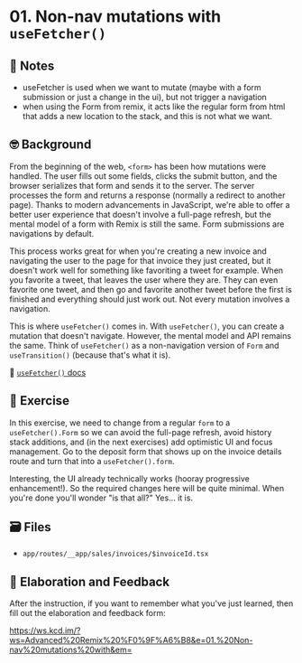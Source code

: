 # 01. Non-nav mutations with `useFetcher()`

## 📝 Notes

- useFetcher is used when we want to mutate (maybe with a form submission or just a change in the ui), but not trigger a navigation
- when using the Form from remix, it acts like the regular form from html that adds a new location to the stack, and this is not what we want. 

## 🤓 Background

From the beginning of the web, `<form>` has been how mutations were handled. The
user fills out some fields, clicks the submit button, and the browser serializes
that form and sends it to the server. The server processes the form and returns
a response (normally a redirect to another page). Thanks to modern advancements
in JavaScript, we're able to offer a better user experience that doesn't involve
a full-page refresh, but the mental model of a form with Remix is still the
same. Form submissions are navigations by default.

This process works great for when you're creating a new invoice and navigating
the user to the page for that invoice they just created, but it doesn't work
well for something like favoriting a tweet for example. When you favorite a
tweet, that leaves the user where they are. They can even favorite one tweet,
and then go and favorite another tweet before the first is finished and
everything should just work out. Not every mutation involves a navigation.

This is where `useFetcher()` comes in. With `useFetcher()`, you can create a
mutation that doesn't navigate. However, the mental model and API remains the
same. Think of `useFetcher()` as a non-navigation version of `Form` and
`useTransition()` (because that's what it is).

📜 [`useFetcher()` docs](https://remix.run/docs/en/1.15.0/hooks/use-fetcher)

## 💪 Exercise

In this exercise, we need to change from a regular `form` to a
`useFetcher().Form` so we can avoid the full-page refresh, avoid history stack
additions, and (in the next exercises) add optimistic UI and focus management.
Go to the deposit form that shows up on the invoice details route and turn that
into a `useFetcher().form`.

Interesting, the UI already technically works (hooray progressive enhancement!).
So the required changes here will be quite minimal. When you're done you'll
wonder "is that all?" Yes... it is.

## 🗃 Files

- `app/routes/__app/sales/invoices/$invoiceId.tsx`

## 🦉 Elaboration and Feedback

After the instruction, if you want to remember what you've just learned, then
fill out the elaboration and feedback form:

https://ws.kcd.im/?ws=Advanced%20Remix%20%F0%9F%A6%B8&e=01.%20Non-nav%20mutations%20with&em=
